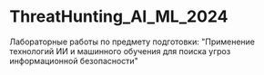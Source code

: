 # ThreatHunting_AI_ML_2024
Лабораторные работы по предмету подготовки: "Применение технологий ИИ и машинного обучения для поиска угроз информационной безопасности"
